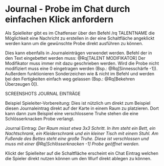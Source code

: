 # Journal - Probe im Chat durch einfachen Klick anfordern

Als Spielleiter gibt es im Chatfenser über den Befehl /rq TALENTNAME die Möglichkeit eine Nachricht zu erstellen in der eine Schaltfläche angeklickt werden kann
um die gewünschte Probe direkt ausführen zu können. 

Dies kann ebenfalls in Journaleinträgen verwendet werden. 
Befehl der in den Text eingebettet werden muss:
@Rq[TALENT MODIFIKATOR]
Der Modifikator muss immer mit dazu geschrieben werden. Wird die Probe nicht modifiziert muss eine 0 eingetragen werden (Bsp.: @Rq[Sinnesschärfe -1]).
Außerdem funktionieren Sonderzeichen wie & nicht im Befehl und werden bei den Fertigkeiten einfach weg gelassen (Bsp.: @Rq[Bekehren Überzeugen 0]).

SCREENSHOTS JOURNAL EINTRÄGE

Beispiel Spieleiter-Vorbereitung:
Dies ist nützlich um direkt zum Beispiel diesen Journaleintrag direkt auf der Karte in einem Raum zu platzieren.
Dort kann dann zum Beispiel eine verschlossene Truhe stehen die eine Schlösserknacken Probe verlangt.

Journal Eintrag: *Der Raum misst etwa 3x3 Schritt. In ihm steht ein Bett, ein Nachtschrank, ein Kleiderschrank und ein kleiner Tisch mit einem Stuhl. 
Am Fußende des Bettes steht eine große Truhe.
Diese ist verschlossen und muss mit einer @Rq[Schlösserknacken -1] Probe geöffnet werden.*

Klickt der Spielleiter auf die Schaltfläche erscheint ein Chat Eintrag welchen die Spieler direkt nutzen können um den Wurf direkt ablegen zu können.
